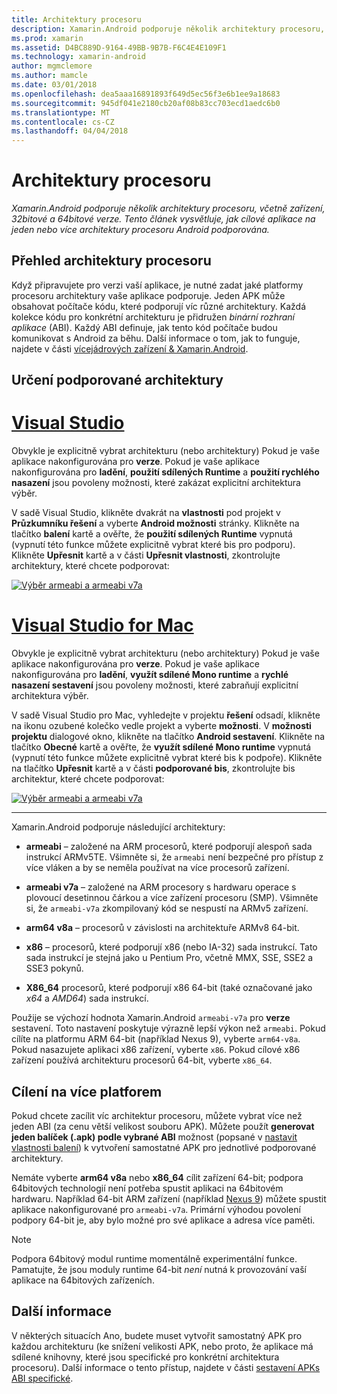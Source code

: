 ```yaml
---
title: Architektury procesoru
description: Xamarin.Android podporuje několik architektury procesoru, včetně zařízení, 32bitové a 64bitové verze. Tento článek vysvětluje, jak cílové aplikace na jeden nebo více architektury procesoru Android podporována.
ms.prod: xamarin
ms.assetid: D4BC889D-9164-49BB-9B7B-F6C4E4E109F1
ms.technology: xamarin-android
author: mgmclemore
ms.author: mamcle
ms.date: 03/01/2018
ms.openlocfilehash: dea5aaa16891893f649d5ec56f3e6b1ee9a18683
ms.sourcegitcommit: 945df041e2180cb20af08b83cc703ecd1aedc6b0
ms.translationtype: MT
ms.contentlocale: cs-CZ
ms.lasthandoff: 04/04/2018
---
```

# <a name="cpu-architectures"></a>Architektury procesoru

_Xamarin.Android podporuje několik architektury procesoru, včetně zařízení, 32bitové a 64bitové verze. Tento článek vysvětluje, jak cílové aplikace na jeden nebo více architektury procesoru Android podporována._

## <a name="cpu-architectures-overview"></a>Přehled architektury procesoru

Když připravujete pro verzi vaší aplikace, je nutné zadat jaké platformy procesoru architektury vaše aplikace podporuje. Jeden APK může obsahovat počítače kódu, které podporují víc různé architektury. Každá kolekce kódu pro konkrétní architekturu je přidružen *binární rozhraní aplikace* (ABI). Každý ABI definuje, jak tento kód počítače budou komunikovat s Android za běhu.
Další informace o tom, jak to funguje, najdete v části [vícejádrových zařízení &amp; Xamarin.Android](~/android/deploy-test/multicore-devices.md).


## <a name="how-to-specify-supported-architectures"></a>Určení podporované architektury

# <a name="visual-studiotabvswin"></a>[Visual Studio](#tab/vswin)

Obvykle je explicitně vybrat architekturu (nebo architektury) Pokud je vaše aplikace nakonfigurována pro **verze**. Pokud je vaše aplikace nakonfigurována pro **ladění**, **použití sdílených Runtime** a **použití rychlého nasazení** jsou povoleny možnosti, které zakázat explicitní architektura výběr.

V sadě Visual Studio, klikněte dvakrát na **vlastnosti** pod projekt v **Průzkumníku řešení** a vyberte **Android možnosti** stránky. Klikněte na tlačítko **balení** kartě a ověřte, že **použití sdílených Runtime** vypnutá (vypnutí této funkce můžete explicitně vybrat které bis pro podporu). Klikněte **Upřesnit** kartě a v části **Upřesnit vlastnosti**, zkontrolujte architektury, které chcete podporovat:

[![Výběr armeabi a armeabi v7a](cpu-architectures-images/vs/01-abi-selections-sml.png)](cpu-architectures-images/vs/01-abi-selections.png#lightbox)

# <a name="visual-studio-for-mactabvsmac"></a>[Visual Studio for Mac](#tab/vsmac)

Obvykle je explicitně vybrat architekturu (nebo architektury) Pokud je vaše aplikace nakonfigurována pro **verze**. Pokud je vaše aplikace nakonfigurována pro **ladění**, **využít sdílené Mono runtime** a **rychlé nasazení sestavení** jsou povoleny možnosti, které zabraňují explicitní architektura výběr.

V sadě Visual Studio pro Mac, vyhledejte v projektu **řešení** odsadí, klikněte na ikonu ozubené kolečko vedle projekt a vyberte **možnosti**. V **možnosti projektu** dialogové okno, klikněte na tlačítko **Android sestavení**. Klikněte na tlačítko **Obecné** kartě a ověřte, že **využít sdílené Mono runtime** vypnutá (vypnutí této funkce můžete explicitně vybrat které bis k podpoře). Klikněte na tlačítko **Upřesnit** kartě a v části **podporované bis**, zkontrolujte bis architektur, které chcete podporovat:

[![Výběr armeabi a armeabi v7a](cpu-architectures-images/xs/01-abi-selections-sml.png)](cpu-architectures-images/xs/01-abi-selections.png#lightbox)

-----


Xamarin.Android podporuje následující architektury:

-   **armeabi** &ndash; založené na ARM procesorů, které podporují alespoň sada instrukcí ARMv5TE. Všimněte si, že `armeabi` není bezpečné pro přístup z více vláken a by se neměla používat na více procesorů zařízení.

-   **armeabi v7a** &ndash; založené na ARM procesory s hardwaru operace s plovoucí desetinnou čárkou a více zařízení procesoru (SMP). Všimněte si, že `armeabi-v7a` zkompilovaný kód se nespustí na ARMv5 zařízení.

-   **arm64 v8a** &ndash; procesorů v závislosti na architektuře ARMv8 64-bit.

-   **x86** &ndash; procesorů, které podporují x86 (nebo IA-32) sada instrukcí. Tato sada instrukcí je stejná jako u Pentium Pro, včetně MMX, SSE, SSE2 a SSE3 pokynů.

-   **X86_64** procesorů, které podporují x86 64-bit (také označované jako *x64* a *AMD64*) sada instrukcí.

Použije se výchozí hodnota Xamarin.Android `armeabi-v7a` pro **verze** sestavení. Toto nastavení poskytuje výrazně lepší výkon než `armeabi`. Pokud cílíte na platformu ARM 64-bit (například Nexus 9), vyberte `arm64-v8a`. Pokud nasazujete aplikaci x86 zařízení, vyberte `x86`. Pokud cílové x86 zařízení používá architekturu procesorů 64-bit, vyberte `x86_64`.

## <a name="targeting-multiple-platforms"></a>Cílení na více platforem

Pokud chcete zacílit víc architektur procesoru, můžete vybrat více než jeden ABI (za cenu větší velikost souboru APK). Můžete použít **generovat jeden balíček (.apk) podle vybrané ABI** možnost (popsané v [nastavit vlastnosti balení](~/android/deploy-test/release-prep/index.md#Set_Packaging_Properties)) k vytvoření samostatné APK pro jednotlivé podporované architektury.

Nemáte vyberte **arm64 v8a** nebo **x86_64** cílit zařízení 64-bit; podpora 64bitových technologií není potřeba spustit aplikaci na 64bitovém hardwaru. Například 64-bit ARM zařízení (například [Nexus 9](http://www.google.com/nexus/9/)) můžete spustit aplikace nakonfigurované pro `armeabi-v7a`. Primární výhodou povolení podpory 64-bit je, aby bylo možné pro své aplikace a adresa více paměti.

> [!NOTE]
> Podpora 64bitový modul runtime momentálně experimentální funkce. Pamatujte, že jsou moduly runtime 64-bit *není* nutná k provozování vaší aplikace na 64bitových zařízeních. 

## <a name="additional-information"></a>Další informace

V některých situacích Ano, budete muset vytvořit samostatný APK pro každou architekturu (ke snížení velikosti APK, nebo proto, že aplikace má sdílené knihovny, které jsou specifické pro konkrétní architektura procesoru).
Další informace o tento přístup, najdete v části [sestavení APKs ABI specifické](~/android/deploy-test/building-apps/abi-specific-apks.md).
